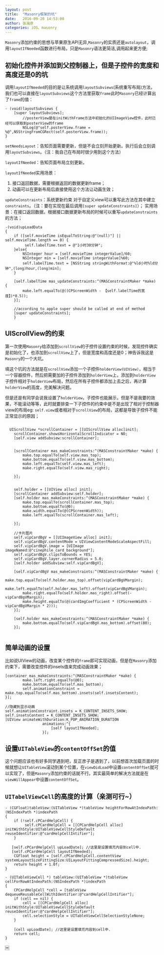 ```yaml
---
layout: post
title:  "Masonry框架的坑"
date:   2016-09-20 14:53:00
author: 张海彦
categories: iOS、masonry
---
```

`Masonry`添加约束的思想与苹果原生API无异,`Masonry`的实质还是`autolayout`，调用`layoutIfNeeded`函数进行布局，只是`Masonry`语法更简洁,调用起来更方便;

## 初始化控件并添加到父控制器上，但是子控件的宽度和高度还是0的坑


调用`layoutIfNeeded`的目的是让系统调用`layoutSubviews`(系统重写布局)方法，我们也可以直接在`layoutSubviews`这个方法里获取`frame`此时`Masonry`已经计算出了`frame`的值：

```
- (void)layoutSubviews {
    [super layoutSubviews];
        //posterView是在initWithFrame方法中初始化的UIImageView控件，此时已经可以获取到posterView的frame
        NSLog(@"self.posterView.frame = %@",NSStringFromCGRect(self.posterView.frame));
}
```

`setNeedsLayout`：告知页面需要更新，但是不会立刻开始更新。执行后会立刻调用`layoutSubviews`。（注：我自己在布局时很少用到这个方法）

`layoutIfNeeded`：告知页面布局立刻更新。

`layoutIfNeeded`实用场景：

1. 接口返回数据，需要根据返回的数据更新frame；
2. 动画可以在更新布局后直接使用这个方法让动画生效；

`updateConstraints`：系统更新约束
对于自定义view可以重写此方法在其中建立`constraints`。（注：要在实现在最后调用`[super updateConstraints]`）；
实用场景：在接口返回数据，根据接口数据更新布局的时候可以重写`updateConstraints`的方法；

````
-(void)upLoadData
{
    if ([self.movieTime isEqualToString:@"(null)"] || self.movieTime.length == 0) {
         self.labelTime.text = @"1小时30分钟";
    }else{
        NSInteger hour = [self.movieTime integerValue]/60;
        NSInteger min = [self.movieTime integerValue]%60;
        self.labelTime.text = [NSString stringWithFormat:@"%ld小时%ld分钟",(long)hour,(long)min];
    }
    
    [self.labelTime mas_updateConstraints:^(MASConstraintMaker *make) {
        make.left.equalTo(@((CPScreenWidth - 【self.labelTime的宽度】)*0.5));
    }];

    //according to apple super should be called at end of method
    [super updateConstraints];
    }
````
## UIScrollView的约束


第一次使用`Masonry`给添加到`scrollView`的子控件设置约束的时候，发现控件确实是初始化了，也添加到`scrollView`上了，但是宽度和高度还是0；神告诉我这是`Masonry`的一个大坑。

填这个坑的方法就是在`scrollView`添加一个子控件`holderView(UIView)`，相当于一个容器控件，然后把需要加的子控件添加到`holderView`上，添加到`holderView`子控件相对于`holderView`布局，然后在所有子控件都添加上去之后，再计算`holderView`的高度，完美解决问题。

但是还是有同学会说我设置了`holderView`，子控件也能展示，但是不是我要的效果，不能滚动等等，此时就要排查一下子控件的约束中是不是出现了相对于控制器view的布局eg: `self.view`或者相对于`scrollView`的布局，这都是导致子控件不能正常显示的原因；

````

  UIScrollView *scrollContainer = [[UIScrollView alloc]init];
    scrollContainer.showsHorizontalScrollIndicator = NO;
    [self.view addSubview:scrollContainer];

    
    [scrollContainer mas_makeConstraints:^(MASConstraintMaker *make) {
        make.top.equalTo(self.view.mas_top);
        make.bottom.equalTo(self.view.mas_bottom);
        make.left.equalTo(self.view.mas_left);
        make.right.equalTo(self.view.mas_right);

    }];
    
    
    self.holder = [[UIView alloc] init];
    [scrollContainer addSubview:self.holder];
    [self.holder mas_makeConstraints:^(MASConstraintMaker *make) {
        make.top.equalTo(scrollContainer.mas_top);
        make.bottom.equalTo(@0);
        make.width.equalTo(@(CPScreenWidth));
        make.left.equalTo(scrollContainer.mas_left);
    
    }];

    //卡片图片
    self.vipCardBgV = [[UIImageView alloc] init];
    self.vipCardBgV.contentMode = UIViewContentModeScaleAspectFill;
    self.vipCardBgV.image = [UIImage imageNamed:@"cinephile_card_background"];
    self.vipCardBgV.clipsToBounds = YES;
    self.vipCardBgV.layer.cornerRadius = 5.0;
    [self.holder addSubview:self.vipCardBgV];
    
    [self.vipCardBgV mas_makeConstraints:^(MASConstraintMaker *make) {
        make.top.equalTo(self.holder.mas_top).offset(vipCardBgVMargin);
        make.left.equalTo(self.holder.mas_left).offset(vipCardBgVMargin);
        make.right.equalTo(self.holder.mas_right).offset(-vipCardBgVMargin);
        make.height.equalTo(@(cardImgCoefficient * (CPScreenWidth - vipCardBgVMargin * 2)));
    }];
    
    [self.holder mas_makeConstraints:^(MASConstraintMaker *make) {
        make.bottom.equalTo(self.vipCardBgV.mas_bottom).offset(80);
    }];
    
````

## 简单动画的设置

比如说UIView的动画，改变某个控件的`frame`即可实现动画，但是在`Masonry`添加约束下，需要改变控件的insets值来完成动画效果；

```
[container mas_makeConstraints:^(MASConstraintMaker *make) {
        make.left.right.equalTo(@0);
        make.bottom.equalTo(self.mas_bottom);
        self.animationConstraint = make.top.equalTo(self.mas_bottom).insets(self.insetsContent);
}];

```

```
//隐藏到显示动画
self.animationConstraint.insets = K_CONTENT_INSETS_SHOW;
self.insetsContent = K_CONTENT_INSETS_SHOW;
[UIView animateWithDuration:K_POP_ANIMATION_DURATION
                 animations:^{
                     [self layoutIfNeeded];
                 }];
```

## 设置`UITableView`的`contentOffSet`的值


这个问题应该也有好多同学遇到吧，反正彦子是遇到了，以前想首次加载页面的时候就想让`UITableView`滚动到某个位置，在`viewDidLoad`中设置`contentOffSet`就可以实现了，但是`Masonry`添加约束的话就不行。其实最简单的解决方法就是在`viewWillAppear`中设置`contentOffSet`。

## `UITabelViewCell`的高度的计算（亲测可行~）

```
- (CGFloat)tableView:(UITableView *)tableView heightForRowAtIndexPath:(NSIndexPath *)indexPath
{
    if (!self.cPCardHelpCell) {
         self.cPCardHelpCell = [[CPCardHelpCell alloc] initWithStyle:UITableViewCellStyleDefault reuseIdentifier:@"cardHelpCellIntifier"];
    }
 
   [self.cPCardHelpCell upLoadDate]; //这里是设置填充内容到cell中.
   [self.cPCardHelpCell layoutIfNeeded];
    CGFloat height = [self.cPCardHelpCell.contentView systemLayoutSizeFittingSize:UILayoutFittingCompressedSize].height;
    return height + 1.0f;
}
```

```
- (UITableViewCell *) tableView:(UITableView *)tableView cellForRowAtIndexPath:(NSIndexPath *)indexPath
{
    CPCardHelpCell *cell = [tableView dequeueReusableCellWithIdentifier:@"cardHelpCellIntifier"];
    if (cell == nil) {
        cell = [[CPCardHelpCell alloc] initWithStyle:UITableViewCellStyleDefault reuseIdentifier:@"cardHelpCellIntifier"];
        cell.selectionStyle = UITableViewCellSelectionStyleNone;
    }

    [cell upLoadDate]; //这里是设置填充内容到cell中.
    return cell;
}
```
￼
